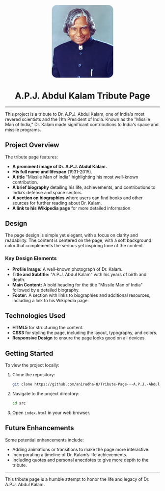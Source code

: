 <div align="center">
    <img src="./src/images/apj.jpg" width="200" style="border-radius: 1rem">
    <h1>A.P.J. Abdul Kalam Tribute Page</h1>
</div>

---

This project is a tribute to Dr. A.P.J. Abdul Kalam, one of India's most revered scientists and the 11th President of India. Known as the "Missile Man of India," Dr. Kalam made significant contributions to India's space and missile programs.

## Project Overview

The tribute page features:

- **A prominent image of Dr. A.P.J. Abdul Kalam.**
- **His full name and lifespan** (1931-2015).
- **A title** "Missile Man of India" highlighting his most well-known contribution.
- **A brief biography** detailing his life, achievements, and contributions to India’s defense and space sectors.
- **A section on biographies** where users can find books and other sources for further reading about Dr. Kalam.
- **A link to his Wikipedia page** for more detailed information.

## Design

The page design is simple yet elegant, with a focus on clarity and readability. The content is centered on the page, with a soft background color that complements the serious yet inspiring tone of the content.

### Key Design Elements

- **Profile Image:** A well-known photograph of Dr. Kalam.
- **Title and Subtitle:** "A.P.J. Abdul Kalam" with his years of birth and death.
- **Main Content:** A bold heading for the title "Missile Man of India" followed by a detailed biography.
- **Footer:** A section with links to biographies and additional resources, including a link to his Wikipedia page.

## Technologies Used

- **HTML5** for structuring the content.
- **CSS3** for styling the page, including the layout, typography, and colors.
- **Responsive Design** to ensure the page looks good on all devices.

## Getting Started

To view the project locally:

1. Clone the repository:

    ```bash
    git clone https://github.com/anirudha-8/Tribute-Page---A.P.J.-Abdul-Kalam.git
    ```

2. Navigate to the project directory:

    ```bash
    cd src
    ```

3. Open `index.html` in your web browser.

## Future Enhancements

Some potential enhancements include:

- Adding animations or transitions to make the page more interactive.
- Incorporating a timeline of Dr. Kalam’s life achievements.
- Including quotes and personal anecdotes to give more depth to the tribute.

---

This tribute page is a humble attempt to honor the life and legacy of Dr. A.P.J. Abdul Kalam.
